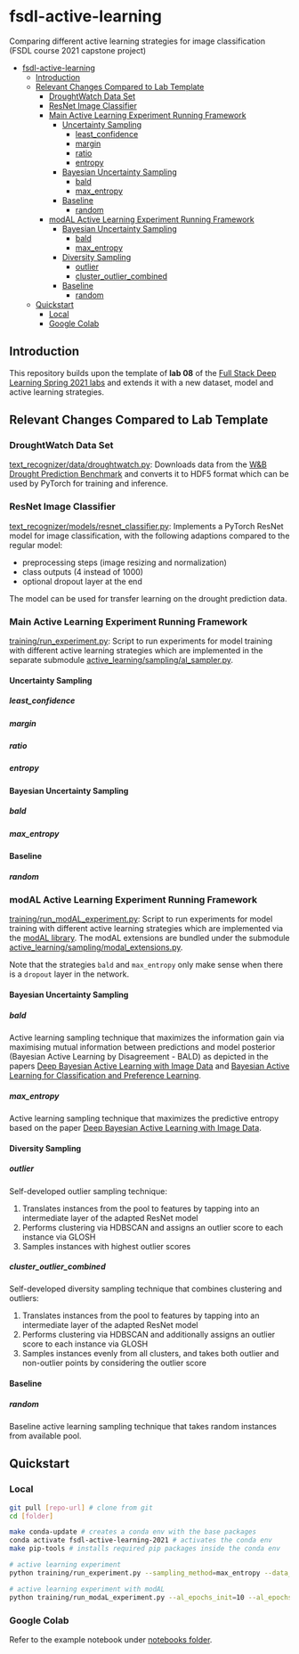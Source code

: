 # fsdl-active-learning

Comparing different active learning strategies for image classification (FSDL course 2021 capstone project)

- [fsdl-active-learning](#fsdl-active-learning)
  - [Introduction](#introduction)
  - [Relevant Changes Compared to Lab Template](#relevant-changes-compared-to-lab-template)
    - [DroughtWatch Data Set](#droughtwatch-data-set)
    - [ResNet Image Classifier](#resnet-image-classifier)
    - [Main Active Learning Experiment Running Framework](#main-active-learning-experiment-running-framework)
      - [Uncertainty Sampling](#uncertainty-sampling)
        - [least_confidence](#least_confidence)
        - [margin](#margin)
        - [ratio](#ratio)
        - [entropy](#entropy)
      - [Bayesian Uncertainty Sampling](#bayesian-uncertainty-sampling)
        - [bald](#bald)
        - [max_entropy](#max_entropy)
      - [Baseline](#baseline)
        - [random](#random)
    - [modAL Active Learning Experiment Running Framework](#modal-active-learning-experiment-running-framework)
      - [Bayesian Uncertainty Sampling](#bayesian-uncertainty-sampling-1)
        - [bald](#bald-1)
        - [max_entropy](#max_entropy-1)
      - [Diversity Sampling](#diversity-sampling)
        - [outlier](#outlier)
        - [cluster_outlier_combined](#cluster_outlier_combined)
      - [Baseline](#baseline-1)
        - [random](#random-1)
  - [Quickstart](#quickstart)
    - [Local](#local)
    - [Google Colab](#google-colab)

## Introduction

This repository builds upon the template of **lab 08** of the [Full Stack Deep Learning Spring 2021 labs](https://github.com/full-stack-deep-learning/fsdl-text-recognizer-2021-labs) and extends it with a new dataset, model and active learning strategies.

## Relevant Changes Compared to Lab Template

### DroughtWatch Data Set

[text_recognizer/data/droughtwatch.py](./text_recognizer/data/droughtwatch.py): Downloads data from the [W&B Drought Prediction Benchmark](https://github.com/wandb/droughtwatch) and converts it to HDF5 format which can be used by PyTorch for training and inference.

### ResNet Image Classifier

[text_recognizer/models/resnet_classifier.py](./text_recognizer/models/resnet_classifier.py): Implements a PyTorch ResNet model for image classification, with the following adaptions compared to the regular model:

- preprocessing steps (image resizing and normalization)
- class outputs (4 instead of 1000)
- optional dropout layer at the end

The model can be used for transfer learning on the drought prediction data.

### Main Active Learning Experiment Running Framework

[training/run_experiment.py](./training/run_experiment.py): Script to run experiments for model training with different active learning strategies which are implemented in the separate submodule [active_learning/sampling/al_sampler.py](./active_learning/sampling/al_sampler.py).

#### Uncertainty Sampling

##### least_confidence

##### margin

##### ratio

##### entropy

#### Bayesian Uncertainty Sampling

##### bald

##### max_entropy

#### Baseline

##### random

### modAL Active Learning Experiment Running Framework

[training/run_modAL_experiment.py](./training/run_modal_experiment.py): Script to run experiments for model training with different active learning strategies which are implemented via the [modAL library](https://github.com/modAL-python/modAL). The modAL extensions are bundled under the submodule [active_learning/sampling/modal_extensions.py](./active_learning/sampling/modal_extensions.py).

Note that the strategies `bald` and `max_entropy` only make sense when there is a `dropout` layer in the network.

#### Bayesian Uncertainty Sampling

##### bald

Active learning sampling technique that maximizes the information gain via maximising mutual information between predictions and model posterior (Bayesian Active Learning by Disagreement - BALD) as depicted in the papers [Deep Bayesian Active Learning with Image Data](https://arxiv.org/pdf/1703.02910.pdf) and [Bayesian Active Learning for Classification and Preference Learning](https://arxiv.org/pdf/1112.5745.pdf).

##### max_entropy

Active learning sampling technique that maximizes the predictive entropy based on the paper [Deep Bayesian Active Learning with Image Data](https://arxiv.org/pdf/1703.02910.pdf).

#### Diversity Sampling

##### outlier

Self-developed outlier sampling technique:

1. Translates instances from the pool to features by tapping into an intermediate layer of the adapted ResNet model
2. Performs clustering via HDBSCAN and assigns an outlier score to each instance via GLOSH
3. Samples instances with highest outlier scores

##### cluster_outlier_combined

Self-developed diversity sampling technique that combines clustering and outliers:

1. Translates instances from the pool to features by tapping into an intermediate layer of the adapted ResNet model
2. Performs clustering via HDBSCAN and additionally assigns an outlier score to each instance via GLOSH
3. Samples instances evenly from all clusters, and takes both outlier and non-outlier points by considering the outlier score

#### Baseline

##### random

Baseline active learning sampling technique that takes random instances from available pool.

## Quickstart

### Local

```bash
git pull [repo-url] # clone from git
cd [folder]

make conda-update # creates a conda env with the base packages
conda activate fsdl-active-learning-2021 # activates the conda env
make pip-tools # installs required pip packages inside the conda env

# active learning experiment
python training/run_experiment.py --sampling_method=max_entropy --data_class=DroughtWatch --model_class=ResnetClassifier --batch_size=64 --gpus=1 --max_epochs=20

# active learning experiment with modAL
python training/run_modaL_experiment.py --al_epochs_init=10 --al_epochs_incr=10 --al_n_iter=20 --al_samples_per_iter=2000 --al_incr_onlynew=False --al_query_strategy=bald --data_class=DroughtWatch --model_class=ResnetClassifier --batch_size=64 --n_train_images=20000 --n_validation_images=10778  --pretrained=True --wandb
```

### Google Colab

Refer to the example notebook under [notebooks folder](./notebooks).
